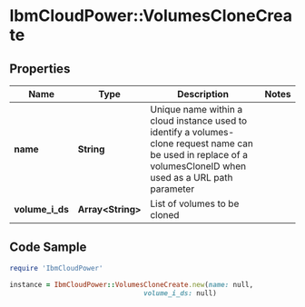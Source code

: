 # IbmCloudPower::VolumesCloneCreate

## Properties

Name | Type | Description | Notes
------------ | ------------- | ------------- | -------------
**name** | **String** | Unique name within a cloud instance used to identify a volumes-clone request name can be used in replace of a volumesCloneID when used as a URL path parameter  | 
**volume_i_ds** | **Array&lt;String&gt;** | List of volumes to be cloned | 

## Code Sample

```ruby
require 'IbmCloudPower'

instance = IbmCloudPower::VolumesCloneCreate.new(name: null,
                                 volume_i_ds: null)
```


